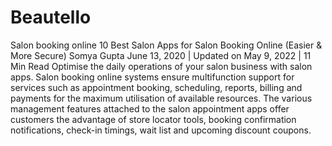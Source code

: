 # Beautello
 Salon booking online 10 Best Salon Apps for Salon Booking Online (Easier &amp; More Secure)  Somya Gupta June 13, 2020 | Updated on May 9, 2022 | 11 Min Read    Optimise the daily operations of your salon business with salon apps. Salon booking online systems ensure multifunction support for services such as appointment booking, scheduling, reports, billing and payments for the maximum utilisation of available resources.  The various management features attached to the salon appointment apps offer customers the advantage of store locator tools, booking confirmation notifications, check-in timings, wait list and upcoming discount coupons.
